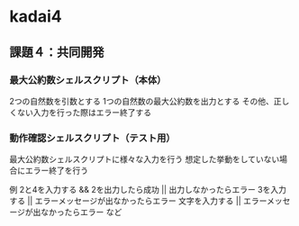 # kadai4

## 課題４：共同開発

### 最大公約数シェルスクリプト（本体）
2つの自然数を引数とする
1つの自然数の最大公約数を出力とする
その他、正しくない入力を行った際はエラー終了する

### 動作確認シェルスクリプト（テスト用）
最大公約数シェルスクリプトに様々な入力を行う
想定した挙動をしていない場合にエラー終了を行う

例
2と4を入力する && 2を出力したら成功 || 出力しなかったらエラー
3を入力する || エラーメッセージが出なかったらエラー
文字を入力する || エラーメッセージが出なかったらエラー
など
